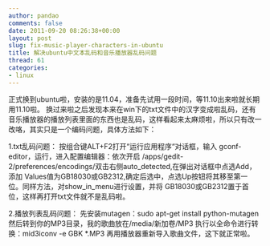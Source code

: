 ```yaml
---
author: pandao
comments: false
date: 2011-09-20 08:26:38+00:00
layout: post
slug: fix-music-player-characters-in-ubuntu
title: 解决ubuntu中文本乱码和音乐播放器乱码问题
thread: 61
categories:
- linux
---
```


正式换到ubuntu啦，安装的是11.04，准备先试用一段时间，等11.10出来啦就长期用11.10啦。
换过来啦之后发现本来在win下的txt文件中的汉字变成啦乱码，还有音乐播放器的播放列表里面的东西也是乱码，这样看起来太麻烦啦，所以只有改一改咯，其实只是一个编码问题，具体方法如下：

1.txt乱码问题：
按组合键ALT+F2打开“运行应用程序“对话框，输入 gconf-editor，运行，进入配置编辑器：依次开启 /apps/gedit-2/preferences/encodings/双击右侧auto_detected,在弹出对话框中点选Add，添加 Values值为GB18030或GB2312,确定后选中，点选Up按钮将其移至第一位。同样方法，对show_in_menu进行设置，并将 GB18030或GB2312置于首位，这样再打开txt文件就不是乱码啦。

2.播放列表乱码问题：
先安装mutagen：sudo apt-get install python-mutagen
然后转到你的MP3目录，我的歌曲放在/media/新加卷/MP3
执行以全命令进行转换：mid3iconv -e GBK *.MP3
再用播放器重新导入歌曲文件，这下就正常啦。

